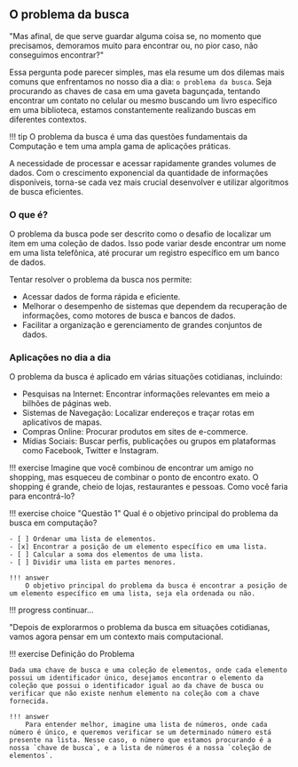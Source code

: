 ## O problema da busca

"Mas afinal, de que serve guardar alguma coisa se, no momento que precisamos, demoramos muito para encontrar ou, no pior caso, não conseguimos encontrar?"

Essa pergunta pode parecer simples, mas ela resume um dos dilemas mais comuns que enfrentamos no nosso dia a dia: `o problema da busca`. Seja procurando as chaves de casa em uma gaveta bagunçada, tentando encontrar um contato no celular ou mesmo buscando um livro específico em uma biblioteca, estamos constantemente realizando buscas em diferentes contextos.

!!! tip
    O problema da busca é uma das questões fundamentais da Computação e tem uma ampla gama de aplicações práticas.

A necessidade de processar e acessar rapidamente grandes volumes de dados. Com o crescimento exponencial da quantidade de informações disponíveis, torna-se cada vez mais crucial desenvolver e utilizar algoritmos de busca eficientes.

### O que é?

O problema da busca pode ser descrito como o desafio de localizar um item em uma coleção de dados. Isso pode variar desde encontrar um nome em uma lista telefônica, até procurar um registro específico em um banco de dados.

Tentar resolver o problema da busca nos permite:

- Acessar dados de forma rápida e eficiente.
- Melhorar o desempenho de sistemas que dependem da recuperação de informações, como motores de busca e bancos de dados.
- Facilitar a organização e gerenciamento de grandes conjuntos de dados.

### Aplicações no dia a dia

O problema da busca é aplicado em várias situações cotidianas, incluindo:

- Pesquisas na Internet: Encontrar informações relevantes em meio a bilhões de páginas web.
- Sistemas de Navegação: Localizar endereços e traçar rotas em aplicativos de mapas.
- Compras Online: Procurar produtos em sites de e-commerce.
- Mídias Sociais: Buscar perfis, publicações ou grupos em plataformas como Facebook, Twitter e Instagram.

!!! exercise
    Imagine que você combinou de encontrar um amigo no shopping, mas esqueceu de combinar o ponto de encontro exato. O shopping é grande, cheio de lojas, restaurantes e pessoas. Como você faria para encontrá-lo?


!!! exercise choice "Questão 1"
    Qual é o objetivo principal do problema da busca em computação?

    - [ ] Ordenar uma lista de elementos.
    - [x] Encontrar a posição de um elemento específico em uma lista.
    - [ ] Calcular a soma dos elementos de uma lista.
    - [ ] Dividir uma lista em partes menores.

    !!! answer
        O objetivo principal do problema da busca é encontrar a posição de um elemento específico em uma lista, seja ela ordenada ou não.


!!! progress
    continuar...

"Depois de explorarmos o problema da busca em situações cotidianas, vamos agora pensar em um contexto mais computacional.

!!! exercise
    Definição do Problema

    Dada uma chave de busca e uma coleção de elementos, onde cada elemento possui um identificador único, desejamos encontrar o elemento da coleção que possui o identificador igual ao da chave de busca ou verificar que não existe nenhum elemento na coleção com a chave fornecida.

    !!! answer
        Para entender melhor, imagine uma lista de números, onde cada número é único, e queremos verificar se um determinado número está presente na lista. Nesse caso, o número que estamos procurando é a nossa `chave de busca`, e a lista de números é a nossa `coleção de elementos`.






